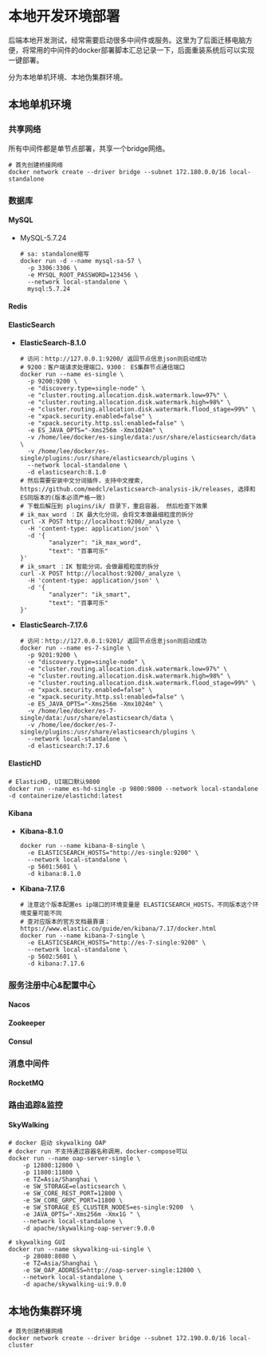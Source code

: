 # 本地开发环境部署

后端本地开发测试，经常需要启动很多中间件或服务。这里为了后面迁移电脑方便，将常用的中间件的docker部署脚本汇总记录一下，后面重装系统后可以实现一键部署。

分为本地单机环境、本地伪集群环境。



## 本地单机环境

### 共享网络

所有中间件都是单节点部署，共享一个bridge网络。

```shell
# 首先创建桥接网络
docker network create --driver bridge --subnet 172.180.0.0/16 local-standalone
```

### 数据库

#### MySQL

+ MySQL-5.7.24

  ```shell
  # sa: standalone缩写
  docker run -d --name mysql-sa-57 \
  	-p 3306:3306 \
  	-e MYSQL_ROOT_PASSWORD=123456 \
  	--network local-standalone \
  	mysql:5.7.24
  ```

#### Redis



#### ElasticSearch

+ **ElasticSearch-8.1.0**

  ```shell
  # 访问：http://127.0.0.1:9200/ 返回节点信息json则启动成功
  # 9200：客户端请求处理端口，9300： ES集群节点通信端口
  docker run --name es-single \
  	-p 9200:9200 \
  	-e "discovery.type=single-node" \
  	-e "cluster.routing.allocation.disk.watermark.low=97%" \
  	-e "cluster.routing.allocation.disk.watermark.high=98%" \
  	-e "cluster.routing.allocation.disk.watermark.flood_stage=99%" \
  	-e "xpack.security.enabled=false" \
  	-e "xpack.security.http.ssl:enabled=false" \
  	-e ES_JAVA_OPTS="-Xms256m -Xmx1024m" \
  	-v /home/lee/docker/es-single/data:/usr/share/elasticsearch/data \
  	-v /home/lee/docker/es-single/plugins:/usr/share/elasticsearch/plugins \
  	--network local-standalone \
  	-d elasticsearch:8.1.0
  # 然后需要安装中文分词插件，支持中文搜索, https://github.com/medcl/elasticsearch-analysis-ik/releases, 选择和ES同版本的(版本必须严格一致)
  # 下载后解压到 plugins/ik/ 目录下，重启容器， 然后检查下效果
  # ik_max_word ：IK 最大化分词，会将文本做最细粒度的拆分
  curl -X POST http://localhost:9200/_analyze \
    -H 'content-type: application/json' \
    -d '{
          "analyzer": "ik_max_word",
          "text": "百事可乐"
  }'
  # ik_smart ：IK 智能分词，会做最粗粒度的拆分
  curl -X POST http://localhost:9200/_analyze \
    -H 'content-type: application/json' \
    -d '{
          "analyzer": "ik_smart",
          "text": "百事可乐"
  }'
  ```

+ **ElasticSearch-7.17.6**

  ```shell
  # 访问：http://127.0.0.1:9201/ 返回节点信息json则启动成功
  docker run --name es-7-single \
  	-p 9201:9200 \
  	-e "discovery.type=single-node" \
  	-e "cluster.routing.allocation.disk.watermark.low=97%" \
  	-e "cluster.routing.allocation.disk.watermark.high=98%" \
  	-e "cluster.routing.allocation.disk.watermark.flood_stage=99%" \
  	-e "xpack.security.enabled=false" \
  	-e "xpack.security.http.ssl:enabled=false" \
  	-e ES_JAVA_OPTS="-Xms256m -Xmx1024m" \
  	-v /home/lee/docker/es-7-single/data:/usr/share/elasticsearch/data \
  	-v /home/lee/docker/es-7-single/plugins:/usr/share/elasticsearch/plugins \
  	--network local-standalone \
  	-d elasticsearch:7.17.6
  ```

#### ElasticHD

```shell
# ElasticHD, UI端口默认9800
docker run --name es-hd-single -p 9800:9800 --network local-standalone -d containerize/elastichd:latest
```

#### Kibana

+ **Kibana-8.1.0**

  ```shell
  docker run --name kibana-8-single \
  	-e ELASTICSEARCH_HOSTS="http://es-single:9200" \
  	--network local-standalone \
  	-p 5601:5601 \
  	-d kibana:8.1.0
  ```

+ **Kibana-7.17.6**

  ```shell
  # 注意这个版本配置es ip端口的环境变量是 ELASTICSEARCH_HOSTS，不同版本这个环境变量可能不同
  # 查对应版本的官方文档最靠谱：https://www.elastic.co/guide/en/kibana/7.17/docker.html
  docker run --name kibana-7-single \
  	-e ELASTICSEARCH_HOSTS="http://es-7-single:9200" \
  	--network local-standalone \
  	-p 5602:5601 \
  	-d kibana:7.17.6
  ```

### 服务注册中心&配置中心

#### Nacos

#### Zookeeper

#### Consul

### 消息中间件

#### RocketMQ

### 路由追踪&监控

#### SkyWalking

```shell
# docker 启动 skywalking OAP
# docker run 不支持通过容器名称调用，docker-compose可以
docker run --name oap-server-single \
	-p 12800:12800 \
	-p 11800:11800 \
	-e TZ=Asia/Shanghai \
    -e SW_STORAGE=elasticsearch \
    -e SW_CORE_REST_PORT=12800 \
    -e SW_CORE_GRPC_PORT=11800 \
    -e SW_STORAGE_ES_CLUSTER_NODES=es-single:9200  \
    -e JAVA_OPTS="-Xms256m -Xmx1G " \
    --network local-standalone \
    -d apache/skywalking-oap-server:9.0.0
    
# skywalking GUI
docker run --name skywalking-ui-single \
	-p 28080:8080 \
	-e TZ=Asia/Shanghai \
	-e SW_OAP_ADDRESS=http://oap-server-single:12800 \
	--network local-standalone \
	-d apache/skywalking-ui:9.0.0    
```

## 本地伪集群环境

```shell
# 首先创建桥接网络
docker network create --driver bridge --subnet 172.190.0.0/16 local-cluster
```



